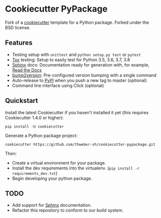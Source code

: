 # Cookiecutter PyPackage

Fork of a [cookiecutter](https://github.com/audreyr/cookiecutter) template for a
Python package. Forked under the BSD license.

## Features

-   Testing setup with `unittest` and `python setup.py test` or `pytest`
-   [Tox](http://testrun.org/tox/) testing: Setup to easily test for
    Python 3.5, 3.6, 3.7, 3.8
-   [Sphinx](http://sphinx-doc.org/) docs: Documentation ready for
    generation with, for example, [Read the
    Docs](https://readthedocs.io/)
-   [bump2version](https://github.com/c4urself/bump2version):
    Pre-configured version bumping with a single command
-   Auto-release to [PyPI](https://pypi.python.org/pypi) when you push a
    new tag to master (optional)
-   Command line interface using Click (optional)


## Quickstart

Install the latest Cookiecutter if you haven\'t installed it yet (this
requires Cookiecutter 1.4.0 or higher):

    pip install -U cookiecutter

Generate a Python package project:

    cookiecutter https://github.com/thweber-sh/cookiecutter-pypackage.git

Then:

-   Create a virtual environment for your package.
-   Install the dev requirements into the virtualenv.
    (`pip install -r requirements_dev.txt`)
-   Begin developing your python package.

## TODO
-   Add support for [Sphinx](https://www.sphinx-doc.org/en/master/) documentation.
-   Refactor this repository to conform to our build system.
